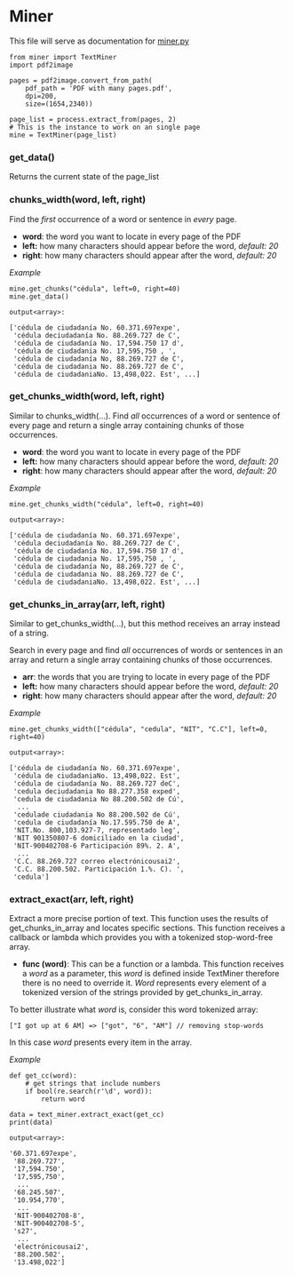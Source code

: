 # Miner
This file will serve as documentation for [miner.py](../miner.py)

    from miner import TextMiner
    import pdf2image

	pages = pdf2image.convert_from_path(
	    pdf_path = 'PDF with many pages.pdf',  
	    dpi=200, 
	    size=(1654,2340))

	page_list = process.extract_from(pages, 2)
	# This is the instance to work on an single page
	mine = TextMiner(page_list)

### get_data()
	
Returns the current state of the page_list
	
### chunks_width(word, left, right)

Find the *first* occurrence of a word or sentence in *every* page.

* **word**: the word you want to locate in every page of the PDF
* **left:** how many characters should appear before the word, *default: 20*
* **right**: how many characters should appear after the word,  *default: 20*

*Example*

	mine.get_chunks("cédula", left=0, right=40)
	mine.get_data()
	
	output<array>:
	
	['cédula de ciudadanía No. 60.371.697expe',
	 'cédula deciudadanía No. 88.269.727 de C',
	 'cédula de ciudadanía No. 17,594.750 17 d',
	 'cédula de ciudadania No. 17,595,750 , ',
	 'cédula de ciudadanía No, 88.269.727 de C',
	 'cédula de ciudadania No. 88.269.727 de C',
	 'cédula de ciudadaniaNo. 13,498,022. Est', ...]

###  get_chunks_width(word, left, right)

Similar to chunks_width(...). Find *all* occurrences of a word or sentence of every page and return a single array containing chunks of those occurrences.

* **word**: the word you want to locate in every page of the PDF
* **left:** how many characters should appear before the word, *default: 20*
* **right**: how many characters should appear after the word,  *default: 20*

*Example*

	mine.get_chunks_width("cédula", left=0, right=40)
	
	output<array>:
	
	['cédula de ciudadanía No. 60.371.697expe',
	 'cédula deciudadanía No. 88.269.727 de C',
	 'cédula de ciudadanía No. 17,594.750 17 d',
	 'cédula de ciudadania No. 17,595,750 , ',
	 'cédula de ciudadanía No, 88.269.727 de C',
	 'cédula de ciudadania No. 88.269.727 de C',
	 'cédula de ciudadaniaNo. 13,498,022. Est', ...]

###  get_chunks_in_array(arr, left, right)

Similar to get_chunks_width(...), but this method receives an array instead of a string. 

Search in every page and  find *all* occurrences of words or sentences in an array and return a single array containing chunks of those occurrences.

* **arr**: the words that you are trying to locate in every page of the PDF
* **left:** how many characters should appear before the word, *default: 20*
* **right**: how many characters should appear after the word,  *default: 20*

*Example*

	mine.get_chunks_width(["cédula", "cedula", "NIT", "C.C"], left=0, right=40)
	
	output<array>:
	
	['cédula de ciudadanía No. 60.371.697expe',
	 'cédula de ciudadaniaNo. 13,498,022. Est',
	 'cédula de ciudadanía No. 88.269.727 deC',
	 'cedula deciudadania No 88.277.358 exped',
	 'cedula de ciudadania No 88.200.502 de Cú',
	  ...
	 'cedulade ciudadania No 88.200.502 de Cú',
	 'cedula de ciudadanía No.17.595.750 de A',
	 'NIT.No. 800,103.927-7, representado leg',
	 'NIT 901350807-6 domiciliado en la ciudad',
	 'NIT-900402708-6 Participación 89%. 2. A',
	  ...
	 'C.C. 88.269.727 correo electrónicousai2',
	 'C.C. 88.200.502. Participación 1.%. C). ',
	 'cedula']


###  extract_exact(arr, left, right)

Extract a more precise portion of text. This function uses the results of get_chunks_in_array and locates specific sections. This function receives a callback or lambda which provides you with a tokenized  stop-word-free array.

* **func (word)**: This can be a function or a lambda. This function receives a *word* as a parameter, this *word* is defined inside TextMiner therefore there is no need to override it. *Word* represents every element of a tokenized version of the strings provided by get_chunks_in_array.

To better illustrate what *word* is, consider this word tokenized array:

    ["I got up at 6 AM] => ["got", "6", "AM"] // removing stop-words
In this case *word* presents every item in the array.

*Example*

	def get_cc(word):
	    # get strings that include numbers
	    if bool(re.search(r'\d', word)):
	        return word  
	        
	data = text_miner.extract_exact(get_cc)
	print(data)
	
	output<array>:
	
	'60.371.697expe',
	 '88.269.727',
	 '17,594.750',
	 '17,595,750',
	  ...
	 '68.245.507',
	 '10.954,770',
      ...
	 'NIT-900402708-8',
	 'NIT-900402708-5',
	 's27',
	  ...
	 'electrónicousai2',
	 '88.200.502',
	 '13.498,022']



